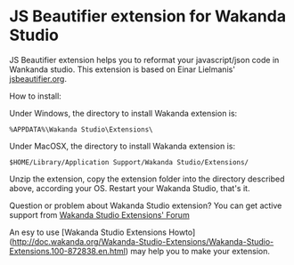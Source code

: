 # JS Beautifier extension for Wakanda Studio

JS Beautifier extension helps you to reformat your javascript/json code in Wankanda studio.
This extension is based on Einar Lielmanis' [jsbeautifier.org](http://jsbeautifier.org/).

How to install:

Under Windows, the directory to install Wakanda extension is: 

`%APPDATA%\Wakanda Studio\Extensions\`


Under MacOSX, the directory to install Wakanda extension is:

`$HOME/Library/Application Support/Wakanda Studio/Extensions/`


Unzip the extension, copy the extension folder into the directory described above, according your OS. Restart your Wakanda Studio, that's it.

Question or problem about Wakanda Studio extension? You can get active support from [Wakanda Studio Extensions' Forum](http://forum.wakanda.org/forumdisplay.php?27-Studio-Extensions)

An esy to use [Wakanda Studio Extensions Howto] (http://doc.wakanda.org/Wakanda-Studio-Extensions/Wakanda-Studio-Extensions.100-872838.en.html) may help you to make your extension.
